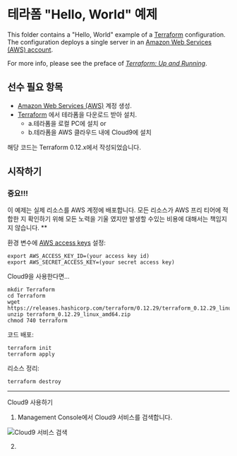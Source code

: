 # 테라폼 "Hello, World" 예제

This folder contains a "Hello, World" example of a [Terraform](https://www.terraform.io/) configuration. 
The configuration deploys a single server in an [Amazon Web Services (AWS) account](http://aws.amazon.com/). 

For more info, please see the preface of *[Terraform: Up and Running](http://www.terraformupandrunning.com)*.

## 선수 필요 항목

* [Amazon Web Services (AWS)](http://aws.amazon.com/) 계정 생성.
* [Terraform](https://www.terraform.io/) 에서 테라폼을 다운로드 받아 설치. 
    * a.테라폼을 로컬 PC에 설치 or
    * b.테라폼을 AWS 클라우드 내에 Cloud9에 설치

해당 코드는 Terraform 0.12.x에서 작성되었습니다.

## 시작하기

### 중요!!! 
이 예제는 실제 리소스를 AWS 계정에 배포합니다. 모든 리소스가 AWS 프리 티어에 적합한 지 확인하기 위해 모든 노력을 기울 였지만 발생할 수있는 비용에 대해서는 책임지지 않습니다. ** 

환경 변수에 [AWS access keys](http://docs.aws.amazon.com/general/latest/gr/aws-sec-cred-types.html#access-keys-and-secret-access-keys) 설정: 

```
export AWS_ACCESS_KEY_ID=(your access key id)
export AWS_SECRET_ACCESS_KEY=(your secret access key)
```

Cloud9을 사용한다면...

```
mkdir Terraform
cd Terraform
wget https://releases.hashicorp.com/terraform/0.12.29/terraform_0.12.29_linux_amd64.zip
unzip terraform_0.12.29_linux_amd64.zip
chmod 740 terraform
```

코드 배포:

```
terraform init
terraform apply
```

리소스 정리:

```
terraform destroy
```

---

Cloud9 사용하기

1. Management Console에서 Cloud9 서비스를 검색합니다.

![Cloud9 서비스 검색](https://github.com/moonjukhim/terraform_up_and_running/blob/master/00.preface/hello-world/img/terraform_cloud9_000.jpg?raw=true)

2. 